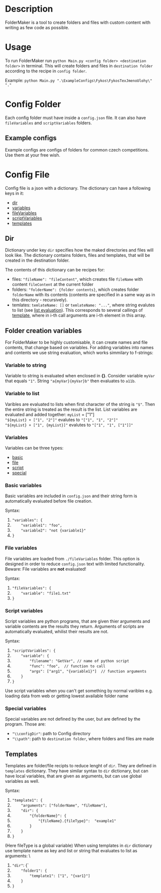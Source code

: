 # Description
FolderMaker is a tool to create folders and files with custom content with writing as few code as possible.

# Usage
To run FolderMaker run `python Main.py <config folder> <destination folder>` in terminal.
This will create folders and files in `destination folder` according to the recipe in `config folder`.

Example: `python Main.py ".\ExampleConfigs\Fykos\FykosTexJmenoUlohy\" "."`

# Config Folder
Each config folder must have inside a `config.json` file.
It can also have `fileVariables` and `scriptVariables` folders.

## Example configs
Example configs are configs of folders for common czech competitions. Use them at your free wish.

# Config File
Config file is a json with a dictionary. The dictionary can have a following keys in it:
 - [dir](#dir)
 - [variables](#variables)
 - [fileVariables](#file-variables)
 - [scriptVariables](#script-variables)
 - [templates](#templates)

## Dir
Dictionary under key `dir` specifies how the maked directories and files will look like.
The dictionary contains folders, files and templates, that will be created in the destination folder.

The contents of this dictionary can be recipes for:
 - files: `"fileName": "fileContent"`, which creates file `fileName` with content `fileContent` at the current folder
 - folders: `"folderName": {folder contents}`, which creates folder `folderName` with its contents (contents are specified in a same way as in this directory - recursively).
 - temlates: `temlateName: []` or `temlateName: "..."`, where string evalutes to list (see [list evaluation](#variable-to-list)). This corresponds to several callings of [template](#templates), where in i-th call arguments are i-th element in this array.  

## Folder creation variables
For FolderMaker to be highly customisable, it can create names and file contents, that change based on variables. For adding variables into names and contents we use string evaluation, which works simmilary to f-strings:

### Variable to string
Variable to string is evaluated when enclosed in **{}**. Consider variable `myVar` that equals `"1"`. String `"a{myVar}{myVar}b"` then evaluates to `a11b`.

### Variable to list
Varibles are evaluated to lists when first character of the string is `"$"`. Then the entire string is treated as the result is the list. List variables are evaluated and added together:
`myList` = ["1"] \
`"${myList} + ["1", "2"]"` evalutes to `"["1", "1", "2"]"` \
`"${myList} + ["1", {myList}]"` evalutes to `"["1", "1", ["1"]]"`

### Variables
Variables can be three types:
 - [basic](#basic-variables)
 - [file](#file-variables)
 - [script](#script-variables)
 - [special](#special-variables)

### Basic variables
Basic variables are included in `config.json` and their string form is automatically evaluated before file creation.

Syntax:
1. `"variables": {`
2. `    "variable1": "foo",`
3. `    "variable2": "not {variable1}"`
4. `}`
### File variables
File variables are loaded from `./fileVariables` folder. This option is designed in order to reduce `config.json` text with limited functionality. Beware: File variables are **not** evaluated!

Syntax:
1. `"fileVariables": {`
2. `    "variable": "file1.txt"`
3. `}`

### Script variables
Script variables are python programs, that are given thier arguments and variable contents are the results they return. Arguments of scripts are automatically evaluated, whilist their results are not.

Syntax:
1. `"scriptVariables": {`
2. `    "variable": {`
3. `        "filename": "GetVar", // name of python script`
4. `        "func": "foo",  // function to call`
5. `        "args": ["arg1", "{variable1}"]  // function arguments`
6. `    }`
7. `}`

Use script variables when you can't get something by normal varibles e.g. loading data from web or getting lowest available folder name

### Special variables
Special variables are not defined by the user, but are defined by the program. Those are:
 - `"\\configDir"`: path to Config directory
 - `"\\path"`: path to `destination folder`, where folders and files are made

## Templates
Templates are folder/file recipts to reduce lenght of `dir`. They are defined in `templates` dictionary. They have similar syntax to `dir` dictionary, but can have local variables, that are given as arguments, but can use global variables as well.

Syntax:
1. `"template1": {`
2. `    "arguments": ["folderName", "fileName"],`
3. `    "dir": {`
4. `        "{folderName}": {`
5. `            "{fileName}.{fileType}":  "example1"`
6. `        }`
7. `    }`
8. `}`

(Here fileType is a global variable)
When using templates in `dir` dictionary use template name as key and list or string that evaluates to list as arguments: \
1. `"dir"`: {`
2. `    "folder1": {`
3. `        "template1": ["1", "{var1}"]`
4. `    }`
5. `}`
